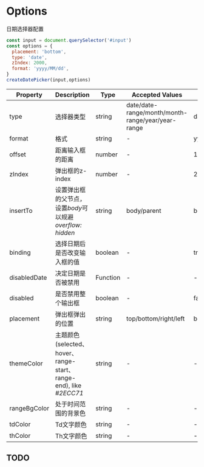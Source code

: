 #  Options

日期选择器配置

```js
const input = document.querySelector('#input')
const options = {
  placement: 'bottom',
  type: 'date',
  zIndex: 2000,
  format: 'yyyy/MM/dd',
}
createDatePicker(input,options)
```


| Property     | Description | Type   | Accepted Values | Default |
| ----------------- | -------------------------------- | --------------- | ------ | ------ |
| type              |    选择器类型      |   string     |   date/date-range/month/month-range/year/year-range     | date
| format              |    格式  |   string     |   -     | yyyy/MM/d
| offset              |    距离输入框的距离    |   number     |   -    | 12
| zIndex              |      弹出框的z-index    |   number     |   -     | 2000
| insertTo              |   设置弹出框的父节点，设置*body*可以规避 *overflow: hidden*    |   string     |   body/parent     | body
| binding              |   选择日期后是否改变输入框的值   |   boolean     |   -     | true
| disabledDate              |   决定日期是否被禁用   |   Function     |   -    | -
| disabled              |    是否禁用整个输出框    |   boolean     |   -    | false
| placement              |     弹出框弹出的位置    |   string     |   top/bottom/right/left    | bottom
| themeColor              |     主题颜色(selected、hover、range-start、range-end), like *#2ECC71*     |   string     |   -    | -
| rangeBgColor              |      处于时间范围的背景色   |   string     |   -   | -
| tdColor  |     Td文字颜色   |   string     |   -   | -
| thColor  |     Th文字颜色   |   string     |   -   | -


## TODO

